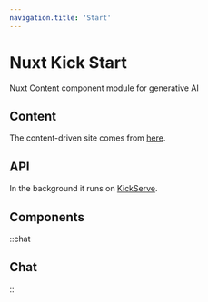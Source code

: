 ```yaml
---
navigation.title: 'Start'
---
```


# Nuxt Kick Start

Nuxt Content component module for generative AI

## Content
The content-driven site comes from [here](https://github.com/deniskropp/nuxt-kick-start).

## API
In the background it runs on [KickServe](https://github.com/deniskropp/KickServe).

## Components

::chat
## Chat
::
